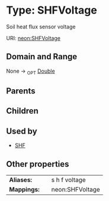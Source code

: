 
# Type: SHFVoltage


Soil heat flux sensor voltage

URI: [neon:SHFVoltage](https://data.neonscience.org/SHFVoltage)


## Domain and Range

None ->  <sub>OPT</sub> [Double](types/Double.md)

## Parents


## Children


## Used by

 * [SHF](SHF.md)

## Other properties

|  |  |  |
| --- | --- | --- |
| **Aliases:** | | s h f voltage |
| **Mappings:** | | neon:SHFVoltage |

